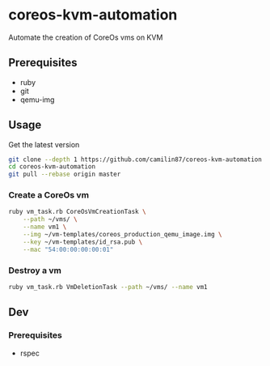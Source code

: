# coreos-kvm-automation  

Automate the creation of CoreOs vms on KVM

## Prerequisites  

- ruby  
- git  
- qemu-img  

## Usage  

Get the latest version  

```bash
git clone --depth 1 https://github.com/camilin87/coreos-kvm-automation.git
cd coreos-kvm-automation
git pull --rebase origin master
```

### Create a CoreOs vm  

```bash
ruby vm_task.rb CoreOsVmCreationTask \
    --path ~/vms/ \
    --name vm1 \
    --img ~/vm-templates/coreos_production_qemu_image.img \
    --key ~/vm-templates/id_rsa.pub \
    --mac "54:00:00:00:00:01"
```

### Destroy a vm  

```bash
ruby vm_task.rb VmDeletionTask --path ~/vms/ --name vm1
```

## Dev  

### Prerequisites  

- rspec
